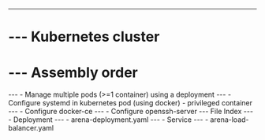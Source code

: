 ----------------------------------------------------------------------
# --- Kubernetes cluster 
# --- Assembly order 
---      - Manage multiple pods (>=1 container) using a deployment
---      - Configure systemd in kubernetes pod (using docker) - privileged container
---      - Configure docker-ce 
---      - Configure openssh-server
--- File Index
--- - Deployment
---   - arena-deployment.yaml 
--- - Service
---   - arena-load-balancer.yaml 

